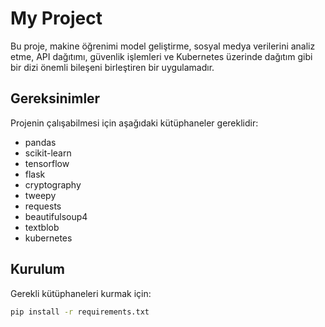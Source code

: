 # My Project

Bu proje, makine öğrenimi model geliştirme, sosyal medya verilerini analiz etme, API dağıtımı, güvenlik işlemleri ve Kubernetes üzerinde dağıtım gibi bir dizi önemli bileşeni birleştiren bir uygulamadır.

## Gereksinimler

Projenin çalışabilmesi için aşağıdaki kütüphaneler gereklidir:

- pandas
- scikit-learn
- tensorflow
- flask
- cryptography
- tweepy
- requests
- beautifulsoup4
- textblob
- kubernetes

## Kurulum

Gerekli kütüphaneleri kurmak için:

```bash
pip install -r requirements.txt
